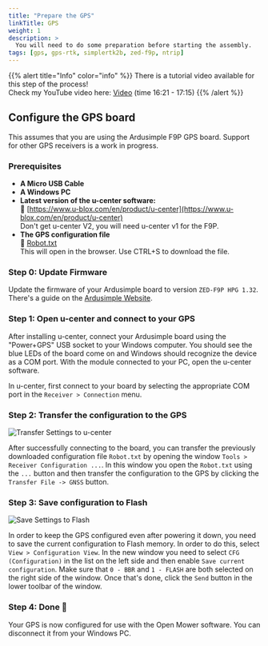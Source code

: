 ```yaml
---
title: "Prepare the GPS"
linkTitle: GPS
weight: 1
description: >
  You will need to do some preparation before starting the assembly.
tags: [gps, gps-rtk, simplertk2b, zed-f9p, ntrip]
---
```


{{% alert title="Info" color="info" %}}
There is a tutorial video available for this step of the process! <br/>
Check my YouTube video here: [<i class="fa fa-brands fa-youtube"></i> Video](https://youtu.be/_bImqD-pQSA?t=981)
(time 16:21 - 17:15)
{{% /alert %}}

## Configure the GPS board
This assumes that you are using the Ardusimple F9P GPS board. Support for other GPS receivers is a work in progress.




### Prerequisites

- **A Micro USB Cable**
- **A Windows PC**
- **Latest version of the u-center software:**<br/>
  :link:&nbsp;[https://www.u-blox.com/en/product/u-center](https://www.u-blox.com/en/product/u-center)<br/>
  Don't get u-center V2, you will need u-center v1 for the F9P.
- **The GPS configuration file**<br/>
  :link:&nbsp;<a href="https://raw.githubusercontent.com/ClemensElflein/OpenMower/main/configs/GPSConfig/Robot.txt" target="_blank">Robot.txt</a><br/>
  This will open in the browser. Use CTRL+S to download the file.

### Step 0: Update Firmware
Update the firmware of your Ardusimple board to version `ZED-F9P HPG 1.32`. There's a guide on the [Ardusimple Website](https://www.ardusimple.com/zed-f9p-firmware-update-with-simplertk2b/).

### Step 1: Open u-center and connect to your GPS
After installing u-center, connect your Ardusimple board using the "Power+GPS" USB socket to your Windows computer. You should see the blue LEDs of the board come on and Windows should recognize the device as a COM port.
With the module connected to your PC, open the u-center software. 

In u-center, first connect to your board by selecting the appropriate COM port in the `Receiver > Connection` menu.

### Step 2: Transfer the configuration to the GPS
![Transfer Settings to u-center](transfer-gps-settings.jpg)

After successfully connecting to the board, you can transfer
the previously downloaded configuration file `Robot.txt` by opening the window `Tools > Receiver Configuration ...`. In this window you open the `Robot.txt` using the `...` button and then transfer the configuration to the GPS by clicking the `Transfer File -> GNSS` button.

### Step 3: Save configuration to Flash
![Save Settings to Flash](save-settings-to-flash.jpg)

In order to keep the GPS configured even after powering it down, you need to save the current configuration to Flash memory. In order to do this, select `View > Configuration View`. In the new window you need to select `CFG (Configuration)` in the list on the left side and then enable `Save current configuration`. Make sure that `0 - BBR` and `1 - FLASH` are both selected on the right side of the window. Once that's done, click the `Send` button in the lower toolbar of the window.

### Step 4: Done :tada:
Your GPS is now configured for use with the Open Mower software. You can disconnect it from your Windows PC.
